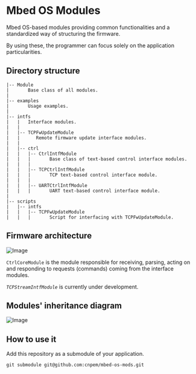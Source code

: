 # Mbed OS Modules

Mbed OS-based modules providing common functionalities and a standardized way of
structuring the firmware.

By using these, the programmer can focus solely on the application
particularities.

## Directory structure

```
|-- Module
|       Base class of all modules.
|
|-- examples
|       Usage examples.
|
|-- intfs
|   |   Interface modules.
|   |
|   |-- TCPFwUpdateModule
|   |      Remote firmware update interface modules.
|   |
|   |-- ctrl
|   |   |-- CtrlIntfModule
|   |   |       Base class of text-based control interface modules.
|   |   |
|   |   |-- TCPCtrlIntfModule
|   |   |       TCP text-based control interface module.
|   |   |
|   |   |-- UARTCtrlIntfModule
|   |   |       UART text-based control interface module.
|
|-- scripts
|   |-- intfs
|   |   |-- TCPFwUpdateModule
|   |   |       Script for interfacing with TCPFwUpdateModule.
```

## Firmware architecture

![Image](https://github.com/user-attachments/assets/9dc9eccb-181a-4c71-87b4-b7fec71c77a6)

`CtrlCoreModule` is the module responsible for receiving, parsing, acting on and
responding to requests (commands) coming from the interface modules.

_`TCPStreamIntfModule`_ is currently under development.

## Modules' inheritance diagram

![Image](https://github.com/user-attachments/assets/c937321d-7b6b-4837-a500-573317237896)

## How to use it

Add this repository as a submodule of your application.

	git submodule git@github.com:cnpem/mbed-os-mods.git


